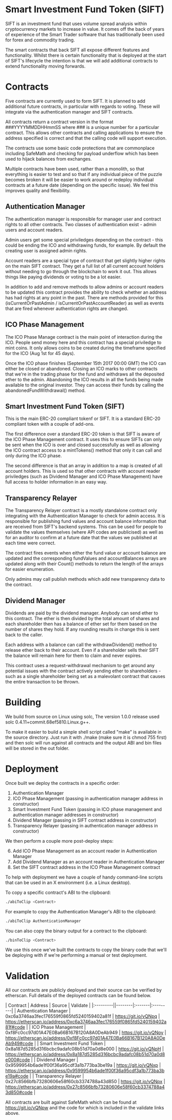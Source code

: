 # Smart Investment Fund Token (SIFT)
SIFT is an investment fund that uses volume spread analysis within cryptocurrency markets to increase in value.  It comes off the back of years of experience of the Smart Trader software that has traditionally been used for forex and commodity trading.

The smart contracts that back SIFT all expose different features and functionality.  Whilst there is certain functionality that is deployed at the start of SIFT's lifecycle the intention is that we will add additional contracts to extend functionality moving forwards.

# Contracts
Five contracts are currently used to form SIFT.  It is planned to add additional future contracts, in particular with regards to voting.  These will integrate via the authentication manager and SIFT contracts.

All contracts return a contract version in the format ###YYYYMMDDHHmmSS where ### is a unique number for a particular contract.  This allows other contracts and calling applications to ensure the address specified is correct and that the calling code will support execution.

The contracts use some basic code protections that are commonplace including SafeMath and checking for payload underflow which has been used to hijack balances from exchanges.

Multiple contracts have been used, rather than a monolith, so that everything is easier to test and so that if any individual piece of the puzzle becomes broken it will be easier to work around or redeploy individual contracts at a future date (depending on the specific issue).  We feel this improves quality and flexibility.

## Authentication Manager
The authentication manager is responsible for manager user and contract rights to all other contracts.  Two classes of authentication exist - admin users and account readers.

Admin users get some special priviledges depending on the contract - this could be ending the ICO and withdrawing funds, for example.  By default the creating user is assigned admin rights.

Account readers are a special type of contract that get slightly higher rights on the main SIFT contract.  They get a full list of all current account holders without needing to go through the blockchain to work it out.  This allows things like paying dividends or voting to be a lot easier.

In addition to add and remove methods to allow admins or account readers to be updated this contract provides the ability to check whether an address has had rights at any point in the past.  There are methods provided for this (isCurrentOrPastAdmin / isCurrentOrPastAccountReader) as well as events that are fired whenever authentication rights are changed.

## ICO Phase Management

The ICO Phase Manage contract is the main point of interaction during the ICO.  People send money here and this contract has a special priviledge to mint coins.  It only allows coins to be created during the timeframe specified for the ICO (Aug 1st for 45 days).

Once the ICO phase finishes (September 15th 2017 00:00 GMT) the ICO can either be closed or abandoned.  Closing an ICO marks to other contracts that we're in the trading phase for the fund and withdraws all the deposited ether to the admin.  Abandoning the ICO results in all the funds being made available to the original investor.  They can access their funds by calling the abandonedFundWithdrawal() method.

## Smart Investment Fund Token (SIFT)

This is the main ERC-20 compliant tokenf or SIFT.  It is a standard ERC-20 compliant token with a couple of add-ons.

The first difference over a standard ERC-20 token is that SIFT is aware of the ICO Phase Management contract.  It uses this to ensure SIFTs can only be sent when the ICO is over and closed successfully as well as allowing the ICO contract access to a mintTokens() method that only it can call and only during the ICO phase.

The second difference is that an array in addition to a map is created of all account holders.  This is used so that other contracts with account reader priviledges (such as Dividend Manager and ICO Phase Management) have full access to holder information in an easy way.

## Transparency Relayer

The Transparency Relayer contract is a mostly standalone contract only integrating with the Authentication Manager to check for admin access.  It is responsible for publishing fund values and account balance information that are received from SIFT's backend systems.  This can be used for people to validate the values themselves (where API codes are publicised) as well as for an auditor to confirm at a future date that the values we published at each time were correct.

The contract fires events when either the fund value or account balance are updated and the corresponding fundValues and accountBalances arrays are updated along with their Count() methods to return the length of the arrays for easier enumeration.

Only admins may call publish methods which add new transparency data to the contract.

## Dividend Manager

Dividends are paid by the dividend manager.  Anybody can send ether to this contract.  The ether is then divided by the total amount of shares and each shareholder then has a balance of ether set for them based on the number of shares they hold.  If any rounding results in change this is sent back to the caller.

Each address with a balance can call the withdrawDividend() method to release ether back to their account.  Even if a shareholder sells their SIFT the balance will remain here for them to claim and never expires.

This contract uses a request-withdrawal mechanism to get around any potential issues with the contract actively sending ether to shareholders - such as a single shareholder being set as a malevolant contract that causes the entire transaction to be thrown.

# Building

We build from source on Linux using solc,  The version 1.0.0 release used solc 0.4.11+commit.68ef5810.Linux.g++.

To make it easier to build a simple shell script called "make" is available in the source directory.  Just run it with ./make (make sure it is chmod 755 first) and then solc will run against all contracts and the output ABI and bin files will be stored in the out folder.

# Deployment

Once built we deploy the contracts in a specific order:

1. Authentication Manager
2. ICO Phase Management (passing in authentication manager address in constructor)
3. Smart Investment Fund Token (passing in ICO phase management and authentication manager addresses in constructor)
4. Dividend Manager (passing in SIFT contract address in constructor)
5. Transparency Relayer (passing in authentication manager address in constructor)

We then perform a couple more post-deploy steps:

6. Add ICO Phase Management as an account reader in Authentication Manager
7. Add Dividend Manager as an account reader in Authentication Manager
8. Set the SIFT contract address in the ICO Phase Management contract

To help with deployment we have a couple of handy command-line scripts that can be used in an X environment (i.e. a Linux desktop).

To copy a specific contract's ABI to the clipboard:
```bash
./abiToClip <Contract>
```

For example to copy the Authentication Manager's ABI to the clipboard:
```bash
./abiToClip AuthenticationManager
```

You can also copy the binary output for a contract to the clipboard:
```bash
./binToClip <Contract>
```

We use this once we've built the contracts to copy the binary code that we'll be deploying with if we're performing a manual or test deployment.


# Validation

All our contracts are publicly deployed and their source can be verified by etherscan.  Full details of the deployed contracts can be found below.


| Contract | Address | Source | Validate |
|:---------||--------|:-------|:---------|
| Authentication Manager | 0xc6a3746aa3fec176559f0865fd5240159402a81f | https://git.io/vQNpq | https://etherscan.io/address/0xc6a3746aa3fec176559f0865fd5240159402a81f#code |
| ICO Phase Management | 0xf8Fc0cc97d01A47E0Ba66B167B120A8A0DeAb949 | https://git.io/vQNpy | https://etherscan.io/address/0xf8Fc0cc97d01A47E0Ba66B167B120A8A0DeAb949#code | 
| Smart Investment Fund Token | 0x8a187d5285d316bcbc9adafc08b51d70a0d8e000 | https://git.io/vQNpH | https://etherscan.io/address/0x8a187d5285d316bcbc9adafc08b51d70a0d8e000#code |
| Dividend Manager | 0x9599954b6ade1f00f36a95cdf3a1b773ba3be19a | https://git.io/vQNxp | https://etherscan.io/address/0x9599954b6ade1f00f36a95cdf3a1b773ba3be19a#code |
| Transparency Relayer | 0x27c8566bfb73280606e58f60cb3374788a43d850 | https://git.io/vQNpx | https://etherscan.io/address/0x27c8566bfb73280606e58f60cb3374788a43d850#code |

All contracts are built against SafeMath which can be found at https://git.io/vQNpw and the code for which is included in the validate links above.
